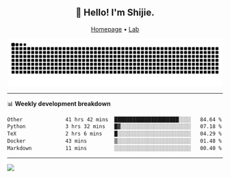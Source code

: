<h2 align="center">👋 Hello! I'm Shijie.</h2>
<p align="center">
  <a href="https://xu-shi-jie.github.io"> Homepage</a> •
  <a href="https://onodalab.ees.hokudai.ac.jp"> Lab </a>
</p>

![Snake animation](https://github.com/xu-shi-jie/xu-shi-jie/blob/output/github-snake.svg)


-------

📊 **Weekly development breakdown**
<!--START_SECTION:waka-->

```txt
Other              41 hrs 42 mins  █████████████████████░░░░   84.64 %
Python             3 hrs 32 mins   █▓░░░░░░░░░░░░░░░░░░░░░░░   07.18 %
TeX                2 hrs 6 mins    █░░░░░░░░░░░░░░░░░░░░░░░░   04.29 %
Docker             43 mins         ▒░░░░░░░░░░░░░░░░░░░░░░░░   01.48 %
Markdown           11 mins         ░░░░░░░░░░░░░░░░░░░░░░░░░   00.40 %
```

<!--END_SECTION:waka-->

-------
![](https://komarev.com/ghpvc/?username=xu-shi-jie&style=flat-square&color=blue) 

